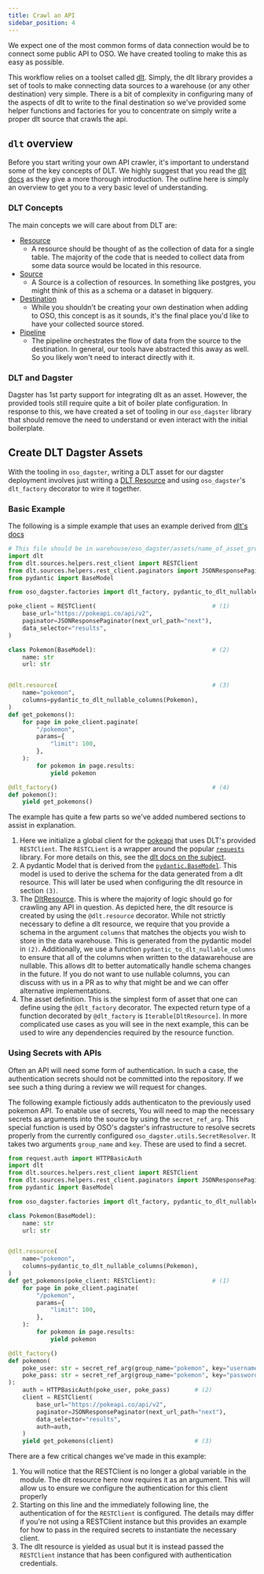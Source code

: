 ```yaml
---
title: Crawl an API
sidebar_position: 4
---
```


We expect one of the most common forms of data connection would be to connect
some public API to OSO. We have created tooling to make this as easy as possible.

This workflow relies on a toolset called [dlt](https://dlthub.com). Simply, the dlt
library provides a set of tools to make connecting data sources to a
warehouse (or any other destination) very simple. There is a bit of complexity
in configuring many of the aspects of dlt to write to the final destination so
we've provided some helper functions and factories for you to concentrate on
simply write a proper dlt source that crawls the api.

## `dlt` overview

Before you start writing your own API crawler, it's important to understand some
of the key concepts of DLT. We highly suggest that you read the [dlt
docs](https://dlthub.com/docs/intro) as they give a more thorough introduction.
The outline here is simply an overview to get you to a very basic level of
understanding.

### DLT Concepts

The main concepts we will care about from DLT are:

- [Resource][DltResource]
  - A resource should be thought of as the collection of data for a single
    table. The majority of the code that is needed to collect data from some
    data source would be located in this resource.
- [Source][DltSource]
  - A Source is a collection of resources. In something like postgres, you
    might think of this as a schema or a dataset in bigquery.
- [Destination](https://dlthub.com/docs/general-usage/destination)
  - While you shouldn't be creating your own destination when adding to OSO,
    this concept is as it sounds, it's the final place you'd like to have your
    collected source stored.
- [Pipeline](https://dlthub.com/docs/general-usage/pipeline)
  - The pipeline orchestrates the flow of data from the source to the
    destination. In general, our tools have abstracted this away as well. So
    you likely won't need to interact directly with it.

[DltResource]: https://dlthub.com/docs/general-usage/resource
[DltSource]: https://dlthub.com/docs/general-usage/source

### DLT and Dagster

Dagster has 1st party support for integrating dlt as an asset. However, the
provided tools still require quite a bit of boiler plate configuration. In
response to this, we have created a set of tooling in our `oso_dagster` library
that should remove the need to understand or even interact with the initial
boilerplate.

## Create DLT Dagster Assets

With the tooling in `oso_dagster`, writing a DLT asset for our dagster
deployment involves just writing a [DLT Resource][DltResource] and using
`oso_dagster`'s `dlt_factory` decorator to wire it together.

### Basic Example

The following is a simple example that uses an example derived from [dlt's
docs](https://dlthub.com/docs/general-usage/http/overview#explicitly-specifying-pagination-parameters)

```python
# This file should be in warehouse/oso_dagster/assets/name_of_asset_group.py
import dlt
from dlt.sources.helpers.rest_client import RESTClient
from dlt.sources.helpers.rest_client.paginators import JSONResponsePaginator
from pydantic import BaseModel

from oso_dagster.factories import dlt_factory, pydantic_to_dlt_nullable_columns

poke_client = RESTClient(                                 # (1)
    base_url="https://pokeapi.co/api/v2",
    paginator=JSONResponsePaginator(next_url_path="next"),
    data_selector="results",
)

class Pokemon(BaseModel):                                 # (2)
    name: str
    url: str


@dlt.resource(                                            # (3)
    name="pokemon",
    columns=pydantic_to_dlt_nullable_columns(Pokemon),
)
def get_pokemons():
    for page in poke_client.paginate(
        "/pokemon",
        params={
            "limit": 100,
        },
    ):
        for pokemon in page.results:
            yield pokemon

@dlt_factory()                                            # (4)
def pokemon():
    yield get_pokemons()
```

The example has quite a few parts so we've added numbered sections to assist in
explanation.

1. Here we initialize a global client for the [pokeapi](https://pokeapi.co) that
   uses DLT's provided `RESTClient`. The `RESTCLient` is a wrapper around the
   popular [`requests`](https://requests.readthedocs.io/en/latest/) library. For
   more details on this, see the [dlt docs on the
   subject](https://dlthub.com/docs/general-usage/http/rest-client).
2. A pydantic Model that is derived from the
   [`pydantic.BaseModel`](https://docs.pydantic.dev/latest/api/base_model/).
   This model is used to derive the schema for the data generated from a dlt
   resource. This will later be used when configuring the dlt resource in
   section `(3)`.
3. The [DltResource][DltResource]. This is where the majority of logic should go
   for crawling any API in question. As depicted here, the dlt resource is
   created by using the `@dlt.resource` decorator. While not strictly necessary
   to define a dlt resource, we require that you provide a schema in the
   argument `columns` that matches the objects you wish to store in the data
   warehouse. This is generated from the pydantic model in `(2)`. Additionally,
   we use a function `pydantic_to_dlt_nullable_columns` to ensure that all of
   the columns when written to the datawarehouse are nullable. This allows dlt
   to better automatically handle schema changes in the future. If you do not
   want to use nullable columns, you can discuss with us in a PR as to why that
   might be and we can offer alternative implementations.
4. The asset definition. This is the simplest form of asset that one can define
   using the `@dlt_factory` decorator. The expected return type of a function
   decorated by `@dlt_factory` is `Iterable[DltResource]`. In more complicated
   use cases as you will see in the next example, this can be used to wire any
   dependencies required by the resource function.

### Using Secrets with APIs

Often an API will need some form of authentication. In such a case, the
authentication secrets should not be committed into the repository. If we see
such a thing during a review we will request for changes.

The following example fictiously adds authenticaton to the previously used
pokemon API. To enable use of secrets, You will need to map the necessary
secrets as arguments into the source by using the `secret_ref_arg`. This special
function is used by OSO's dagster's infrastructure to resolve secrets properly
from the currently configured `oso_dagster.utils.SecretResolver`. It takes two
arguments `group_name` and `key`. These are used to find a secret.

```python
from request.auth import HTTPBasicAuth
import dlt
from dlt.sources.helpers.rest_client import RESTClient
from dlt.sources.helpers.rest_client.paginators import JSONResponsePaginator
from pydantic import BaseModel

from oso_dagster.factories import dlt_factory, pydantic_to_dlt_nullable_columns

class Pokemon(BaseModel):
    name: str
    url: str


@dlt.resource(
    name="pokemon",
    columns=pydantic_to_dlt_nullable_columns(Pokemon),
)
def get_pokemons(poke_client: RESTClient):                # (1)
    for page in poke_client.paginate(
        "/pokemon",
        params={
            "limit": 100,
        },
    ):
        for pokemon in page.results:
            yield pokemon

@dlt_factory()
def pokemon(
    poke_user: str = secret_ref_arg(group_name="pokemon", key="username"),
    poke_pass: str = secret_ref_arg(group_name="pokemon", key="password")
):
    auth = HTTPBasicAuth(poke_user, poke_pass)       # (2)
    client = RESTClient(
        base_url="https://pokeapi.co/api/v2",
        paginator=JSONResponsePaginator(next_url_path="next"),
        data_selector="results",
        auth=auth,
    )
    yield get_pokemons(client)                       # (3)
```

There are a few critical changes we've made in this example:

1. You will notice that the RESTClient is no longer a global variable in the
   module. The dlt resource here now requires it as an argument. This will allow
   us to ensure we configure the authentication for this client properly
2. Starting on this line and the immediately following line, the authentication
   of for the `RESTClient` is configured. The details may differ if you're not
   using a RESTClient instance but this provides an example for how to pass in
   the required secrets to instantiate the necessary client.
3. The dlt resource is yielded as usual but it is instead passed the
   `RESTClient` instance that has been configured with authentication
   credentials.
